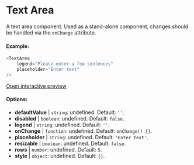 # Text Area

A text area component. Used as a stand-alone component, changes should be handled via the `onChange` attribute.

#### Example:

``` js
<TextArea
    legend="Please enter a few sentences"
    placeholder="Enter text"
/>
```

[Open interactive preview](https://isle.heinz.cmu.edu/components/text-area/)

#### Options:

* __defaultValue__ | `string`: undefined. Default: `''`.
* __disabled__ | `boolean`: undefined. Default: `false`.
* __legend__ | `string`: undefined. Default: `''`.
* __onChange__ | `function`: undefined. Default: `onChange() {}`.
* __placeholder__ | `string`: undefined. Default: `'Enter text'`.
* __resizable__ | `boolean`: undefined. Default: `false`.
* __rows__ | `number`: undefined. Default: `5`.
* __style__ | `object`: undefined. Default: `{}`.
